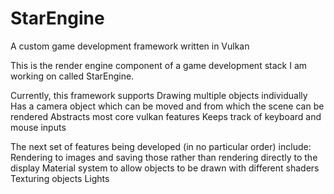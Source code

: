 # StarEngine
A custom game development framework written in Vulkan

This is the render engine component of a game development stack I am working on called StarEngine.

Currently, this framework supports 
  Drawing multiple objects individually
  Has a camera object which can be moved and from which the scene can be rendered
  Abstracts most core vulkan features
  Keeps track of keyboard and mouse inputs
  
The next set of features being developed (in no particular order) include:
  Rendering to images and saving those rather than rendering directly to the display
  Material system to allow objects to be drawn with different shaders
  Texturing objects
  Lights
